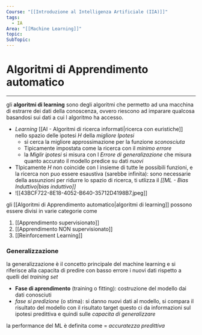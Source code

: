 ```yaml
---
Course: "[[Introduzione al Intelligenza Artificiale (IIA)]]"
tags:
  - IA
Area: "[[Machine Learning]]"
topic: 
SubTopic:
---
```

# Algoritmi di Apprendimento automatico
---
gli __algoritmi di learning__ sono degli algoritmi che permetto ad una macchina di estrarre dei dati della conoscenza, ovvero riescono ad imparare qualcosa basandosi sui dati a cui l algoritmo ha accesso. 

- _Learning_  [[AI - Algoritmi di ricerca informati|ricerca con euristiche]] nello spazio delle ipotesi $H$ della _migliore Ipotesi_ 
	- si cerca la migliore approssimazione per la funzione _sconosciuta_ 
	- Tipicamente impostata come la ricerca con il _minimo errore_
	- la _Miglir ipotesi_   si misura con l _Errore di generalizazione_ che misura quanto accurato il modello predice su dati _nuovi_  
- TIpicamente $H$ non coincide con l insieme di tutte le possibili funzioni, e la ricerca non puo essere esaustiva (sarebbe infinita): sono necessarie della assunzioni per ridurre lo spazio di ricerca, ti utlizza il _[[ML - Bias Induttivo|bias induttivo]]_
- ![[43BCF722-8E18-4052-B640-35712D4198B7.jpeg]]


gli [[Algoritmi di Apprendimento automatico|algoritmi di learning]] possono essere divisi in varie categorie come 
1. [[Apprendimento supervisionato]]
2. [[Apprendimento NON supervisionato]]
3. [[Reinforcement Learning]]



### Generalizzazione 
la generalizzazione è il concetto principale del machine learning e si riferisce alla capacita di predire con basso errore i nuovi dati rispetto a quelli del _training set_
- __Fase di aprendimento__ (training o fitting):  costruzione del modello dai dati conosciuti
- _fase si predizione_ (o stima): si danno nuovi dati al modello, si compara il risultato del modello con il risultato target 
questo ci da informazioni sul ipotesi predittiva e quindi sulle _capacita di generalizzare_

la performance del ML è definita come = _accuratezza predittiva_
